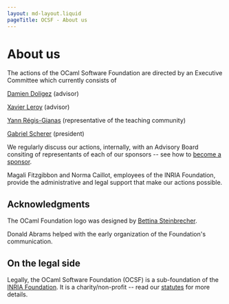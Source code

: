 ```yaml
---
layout: md-layout.liquid
pageTitle: OCSF - About us
---
```


# About us

The actions of the OCaml Software Foundation are directed by an
Executive Committee which currently consists of

<div class="my-16">

  <a class="text-34" href="http://pauillac.inria.fr/~doligez/">Damien Doligez</a>
    <span class="font-serif">(advisor)</span> <br/>

  <a class="text-34" href="https://xavierleroy.org/">Xavier Leroy</a>
    <span class="font-serif">(advisor)</span> <br/>

  <a class="text-34" href="http://yann.regis-gianas.org/">Yann Régis-Gianas</a>
    <span class="font-serif">(representative of the teaching community)</span> <br/>

  <a class="text-34" href="http://gasche.info/">Gabriel Scherer</a>
    <span class="font-serif">(president)</span> <br/>

</div>

We regularly discuss our actions, internally, with an Advisory Board
consiting of representants of each of our sponsors -- see how to
[become a sponsor](/becoming-a-sponsor).

Magali Fitzgibbon and Norma Caillot, employees of the INRIA
Foundation, provide the administrative and legal support that make our
actions possible.


## Acknowledgments

The OCaml Foundation logo was designed by [Bettina
Steinbrecher](https://bettystein.com).

Donald Abrams helped with the early organization of the Foundation's
communication.

## On the legal side

Legally, the OCaml Software Foundation (OCSF) is a sub-foundation of
the [INRIA Foundation](https://www.inria.fr/). It is a charity/non-profit -- read our
[statutes](/assets/pdfs/RI-OCaml.pdf) for more details.
